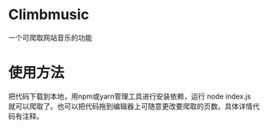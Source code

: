 # Climbmusic
一个可爬取网站音乐的功能
<h1>使用方法</h1>
<p>把代码下载到本地，用npm或yarn管理工具进行安装依赖，运行 node index.js 就可以爬取了。也可以把代码拖到编辑器上可随意更改要爬取的页数。具体详情代码有注释。</p>
